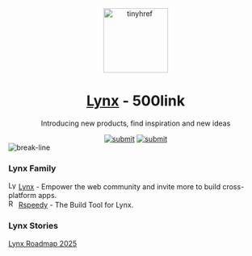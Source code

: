 <div align="center"><a target="_blank" href="https://tinyhref.com"><img src="https://i.imgur.com/cY13Vvb.png" height="128" alt="tinyhref"/></a></div>
<h1 align="center"><a target="_blank" href="https://500link.com/lynxjs">Lynx</a> - 500link</h1>
<p align="center">Introducing new products, find inspiration and new ideas</p>

<div align="center"><a target="_blank" href="https://500link.com/submit"><img src="https://img.shields.io/badge/Submit-c32769.svg?style=flat" alt="submit"/></a>
<a target="_blank" href="https://x.com/intent/follow?screen_name=tinyhref"><img src="https://img.shields.io/twitter/follow/tinyhref" alt="submit"/></a></div>

<img src="https://i.imgur.com/waxVImv.png" alt="break-line"/>

<h3>Lynx Family</h3>

<div><img width="16" src="https://i.imgur.com/ZMw21gh.png" alt="Lynx"/> <a target="_blank" href="https://500link.com/lynxjs">Lynx</a> - Empower the web community and invite more to build cross-platform apps.</div>
<div><img width="16" src="https://i.imgur.com/8HZN9bD.png" alt="Rspeedy"/> <a target="_blank" href="https://500link.com/rspeedy">Rspeedy</a> - The Build Tool for Lynx.</div>
<h3>Lynx Stories</h3>

<div><a target="_blank" href="https://500link.com/P4jQVESiS">Lynx Roadmap 2025</a></div>
